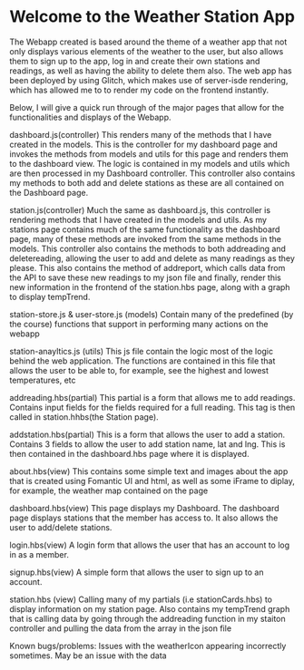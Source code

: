 # Welcome to the Weather Station App

The Webapp created is based around the theme of a weather app that not only displays various elements of the weather to the user, but also allows them to sign up to the app, log in and create their own stations and readings, as well as having the ability to delete them also. The web app has been deployed by using Glitch, which makes use of server-isde rendering, which has allowed me to to render my code on the frontend instantly.

Below, I will give a quick run through of the major pages that allow for the functionalities and displays of the Webapp.

dashboard.js(controller) This renders many of the methods that I have created in the models. This is the controller for my dashboard page and invokes the methods from models and utils for this page and renders them to the dashboard view. The logic is contained in my models and utils which are then processed in my Dashboard controller. This controller also contains my methods to both add and delete stations as these are all contained on the Dashboard page.

station.js(controller) Much the same as dashboard.js, this controller is rendering methods that I have created in the models and utils. As my stations page contains much of the same functionality as the dashboard page, many of these methods are invoked from the same methods in the models. This controller also contains the methods to both addreading and deletereading, allowing the user to add and delete as many readings as they please. This also contains the method of addreport, which calls data from the API to save these new readings to my json file and finally, render this new information in the frontend of the station.hbs page, along with a graph to display tempTrend.

station-store.js & user-store.js (models) Contain many of the predefined (by the course) functions that support in performing many actions on the webapp

station-anayltics.js (utils) This js file contain the logic most of the logic behind the web application. The functions are contained in this file that allows the user to be able to, for example, see the highest and lowest temperatures, etc

addreading.hbs(partial) This partial is a form that allows me to add readings. Contains input fields for the fields required for a full reading. This tag is then called in station.hhbs(the Station page).

addstation.hbs(partial) This is a form that allows the user to add a station. Contains 3 fields to allow the user to add station name, lat and lng. This is then contained in the dashboard.hbs page where it is displayed.

about.hbs(view) This contains some simple text and images about the app that is created using Fomantic UI and html, as well as some iFrame to diplay, for example, the weather map contained on the page

dashboard.hbs(view) This page displays my Dashboard. The dashboard page displays stations that the member has access to. It also allows the user to add/delete stations.

login.hbs(view) A login form that allows the user that has an account to log in as a member.

signup.hbs(view) A simple form that allows the user to sign up to an account.

station.hbs (view) Calling many of my partials (i.e stationCards.hbs) to display information on my station page. Also contains my tempTrend graph that is calling data by going through the addreading function in my staiton controller and pulling the data from the array in the json file

Known bugs/problems:
Issues with the weatherIcon appearing incorrectly sometimes. May be an issue with the data
